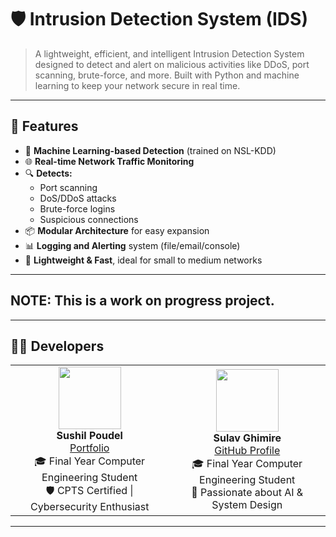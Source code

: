 # 🛡️ Intrusion Detection System (IDS)

> A lightweight, efficient, and intelligent Intrusion Detection System designed to detect and alert on malicious activities like DDoS, port scanning, brute-force, and more. Built with Python and machine learning to keep your network secure in real time.


---

## 🚀 Features

- 🧠 **Machine Learning-based Detection** (trained on NSL-KDD)
- 🌐 **Real-time Network Traffic Monitoring**
- 🔍 **Detects:**
  - Port scanning
  - DoS/DDoS attacks
  - Brute-force logins
  - Suspicious connections
- 📦 **Modular Architecture** for easy expansion
- 📊 **Logging and Alerting** system (file/email/console)
- 🎯 **Lightweight & Fast**, ideal for small to medium networks

---

## NOTE: This is a work on progress project.

---
## 👨‍💻 Developers

<table>
  <tr>
    <td align="center">
      <img src="https://github.com/dollarboysushil.png" width="100" /><br />
      <b>Sushil Poudel</b><br />
      <a href="https://dollarboysushil.com">Portfolio</a><br />
      🎓 Final Year Computer Engineering Student<br />
      🛡️ CPTS Certified | Cybersecurity Enthusiast
    </td>
    <td align="center">
      <img src="https://github.com/sulavghimiree.png" width="100" /><br />
      <b>Sulav Ghimire</b><br />
      <a href="https://github.com/sulavghimiree">GitHub Profile</a><br />
      🎓 Final Year Computer Engineering Student<br />
      🔭 Passionate about AI & System Design
    </td>
  </tr>
</table>

---